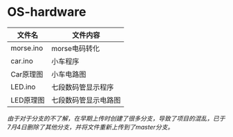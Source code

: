 # OS-hardware
|文件名|文件内容|
|--------|----------|
|morse.ino|morse电码转化|
|car.ino|小车程序|
|Car原理图|小车电路图|
|LED.ino|七段数码管显示程序|
|LED原理图|七段数码管显示电路图|

*由于对于分支的不了解，在早期上传时创建了很多分支，导致了项目的混乱，已于7月4日删除了其他分支，并将文件重新上传到了master分支。*
